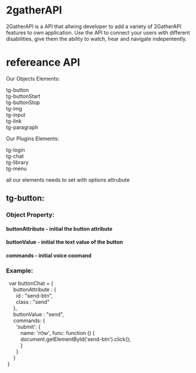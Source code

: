 # 2gatherAPI

2GatherAPI is a API that allwing developer to add a variety of 2GatherAPI
features to own application.
Use the API to connect your users with different disabilities,
give them the ability to watch, hear and navigate indepentently.


# refereance API

Our Objects Elements:

tg-button<br>
tg-buttonStart<br>
tg-buttonStop<br>
tg-img<br>
tg-input<br>
tg-link<br>
tg-paragraph<br>

Our Plugins Elements:

tg-login<br>
tg-chat<br>
tg-library<br>
tg-menu<br>

<p> all our elements needs to set with options attrubute</p>

<div>
<h2>tg-button: </h2>
<h3>Object Property:</h3>
<h4>buttonAttribute - initial the button attribute</h4>
<h4>buttonValue - initial the text value of the button</h4>
<h4>commands - initial voice coomand</h4>

<h3>Example:</h3>
<p> 
&nbsp var buttonChat = { <br>
&nbsp&nbsp&nbsp&nbsp buttonAttribute : { <br>
&nbsp&nbsp&nbsp&nbsp&nbsp&nbsp id : "send-btn", <br>
&nbsp&nbsp&nbsp&nbsp&nbsp&nbsp class : "send" <br>
&nbsp&nbsp&nbsp&nbsp&nbsp}, <br>
&nbsp&nbsp&nbsp&nbsp buttonValue : "send", <br>
&nbsp&nbsp&nbsp&nbsp commands: { <br>
&nbsp&nbsp&nbsp&nbsp&nbsp&nbsp 'submit': { <br>
&nbsp&nbsp&nbsp&nbsp&nbsp&nbsp&nbsp&nbsp&nbsp name: 'שלח', func: function () { <br>
&nbsp&nbsp&nbsp&nbsp&nbsp&nbsp&nbsp&nbsp&nbsp document.getElementById('send-btn').click(); <br>
&nbsp&nbsp&nbsp&nbsp&nbsp&nbsp&nbsp&nbsp&nbsp } <br>
&nbsp&nbsp&nbsp&nbsp&nbsp&nbsp } <br>
&nbsp&nbsp &nbsp&nbsp} <br>
&nbsp} <br>
</p>
